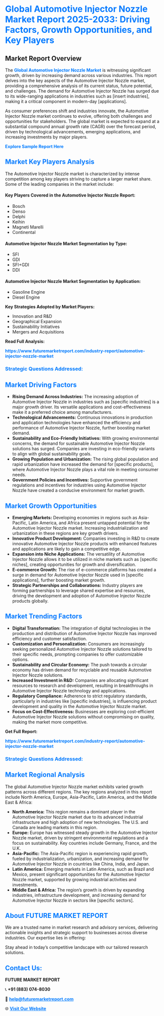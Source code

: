 <h1 style="color: #007BFF;">Global Automotive Injector Nozzle Market Report 2025-2033: Driving Factors, Growth Opportunities, and Key Players</h1>

<section id="overview">
<h2>Market Report Overview</h2>
<p>The <a href="https://www.futuremarketreport.com/industry-report/automotive-injector-nozzle-market" style="color: #007BFF; text-decoration: none;"><strong>Global Automotive Injector Nozzle Market</strong></a> is witnessing significant growth, driven by increasing demand across various industries. This report delves into the key aspects of the Automotive Injector Nozzle market, providing a comprehensive analysis of its current status, future potential, and challenges. The demand for Automotive Injector Nozzle has surged due to its wide-ranging applications in industries such as [insert industries], making it a critical component in modern-day [applications].</p>
<p>As consumer preferences shift and industries innovate, the Automotive Injector Nozzle market continues to evolve, offering both challenges and opportunities for stakeholders. The global market is expected to expand at a substantial compound annual growth rate (CAGR) over the forecast period, driven by technological advancements, emerging applications, and increasing investments by major players.</p>
</section>

<section id="overview">
<p><a href="https://www.futuremarketreport.com/request-sample/reportId=103449" style="color: #007BFF; text-decoration: none;"><strong>Explore Sample Report Here</strong></a></p>
</section>

<section id="key-players">
<h2 style="color: #007BFF;">Market Key Players Analysis</h2>
<p>The Automotive Injector Nozzle market is characterized by intense competition among key players striving to capture a larger market share. Some of the leading companies in the market include:</p>
<h4>Key Players Covered in the Automotive Injector Nozzle Report:</h4>
<ul><li>Bosch</li><li>Denso</li><li>Delphi</li><li>Keihin</li><li>Magneti Marelli</li><li>Continental</li></ul>
<h4>Automotive Injector Nozzle Market Segmentation by Type:</h4>
<ul><li>SFI</li><li>GDI</li><li>SFI+GDI</li><li>DDI</li></ul>

<h4>Automotive Injector Nozzle Market Segmentation by Application:</h4>
<ul><li>Gasoline Engine</li><li>Diesel Engine</li></ul>
<p><strong>Key Strategies Adopted by Market Players:</strong></p>
<ul>
<li>Innovation and R&D</li>
<li>Geographical Expansion</li>
<li>Sustainability Initiatives</li>
<li>Mergers and Acquisitions</li>
</ul>
</section>

<section>
<p><strong>Read Full Analysis: </strong></p><a href="https://www.futuremarketreport.com/industry-report/automotive-injector-nozzle-market" style="color: #007BFF; text-decoration: none;"><strong>https://www.futuremarketreport.com/industry-report/automotive-injector-nozzle-market</strong></a>
<h3 style="color: #007BFF;">Strategic Questions Addressed:</h3>
</section>

<section id="driving-factors">
<h2 style="color: #007BFF;">Market Driving Factors</h2>
<ul>
<li><strong>Rising Demand Across Industries:</strong> The increasing adoption of Automotive Injector Nozzle in industries such as [specific industries] is a major growth driver. Its versatile applications and cost-effectiveness make it a preferred choice among manufacturers.</li>
<li><strong>Technological Advancements:</strong> Continuous innovations in production and application technologies have enhanced the efficiency and performance of Automotive Injector Nozzle, further boosting market demand.</li>
<li><strong>Sustainability and Eco-Friendly Initiatives:</strong> With growing environmental concerns, the demand for sustainable Automotive Injector Nozzle solutions has surged. Companies are investing in eco-friendly variants to align with global sustainability goals.</li>
<li><strong>Growing Population and Urbanization:</strong> The rising global population and rapid urbanization have increased the demand for [specific products], where Automotive Injector Nozzle plays a vital role in meeting consumer needs.</li>
<li><strong>Government Policies and Incentives:</strong> Supportive government regulations and incentives for industries using Automotive Injector Nozzle have created a conducive environment for market growth.</li>
</ul>
</section>

<section id="growth-opportunities">
<h2 style="color: #007BFF;">Market Growth Opportunities</h2>
<ul>
<li><strong>Emerging Markets:</strong> Developing economies in regions such as Asia-Pacific, Latin America, and Africa present untapped potential for the Automotive Injector Nozzle market. Increasing industrialization and urbanization in these regions are key growth drivers.</li>
<li><strong>Innovative Product Development:</strong> Companies investing in R&D to create innovative Automotive Injector Nozzle products with enhanced features and applications are likely to gain a competitive edge.</li>
<li><strong>Expansion into Niche Applications:</strong> The versatility of Automotive Injector Nozzle allows it to be utilized in niche markets such as [specific niches], creating opportunities for growth and diversification.</li>
<li><strong>E-commerce Growth:</strong> The rise of e-commerce platforms has created a surge in demand for Automotive Injector Nozzle used in [specific applications], further boosting market growth.</li>
<li><strong>Strategic Partnerships and Collaborations:</strong> Industry players are forming partnerships to leverage shared expertise and resources, driving the development and adoption of Automotive Injector Nozzle products globally.</li>
</ul>
</section>

<section id="trending-factors">
<h2 style="color: #007BFF;">Market Trending Factors</h2>
<ul>
<li><strong>Digital Transformation:</strong> The integration of digital technologies in the production and distribution of Automotive Injector Nozzle has improved efficiency and customer satisfaction.</li>
<li><strong>Customization and Personalization:</strong> Consumers are increasingly seeking personalized Automotive Injector Nozzle solutions tailored to their specific needs, prompting companies to offer customizable options.</li>
<li><strong>Sustainability and Circular Economy:</strong> The push towards a circular economy has driven demand for recyclable and reusable Automotive Injector Nozzle solutions.</li>
<li><strong>Increased Investment in R&D:</strong> Companies are allocating significant resources to research and development, resulting in breakthroughs in Automotive Injector Nozzle technology and applications.</li>
<li><strong>Regulatory Compliance:</strong> Adherence to strict regulatory standards, particularly in industries like [specific industries], is influencing product development and quality in the Automotive Injector Nozzle market.</li>
<li><strong>Focus on Cost-Effectiveness:</strong> Businesses are exploring cost-efficient Automotive Injector Nozzle solutions without compromising on quality, making the market more competitive.</li>
</ul>
</section>

<section>
<p><strong>Get Full Report: </strong></p><a href="https://www.futuremarketreport.com/industry-report/automotive-injector-nozzle-market" style="color: #007BFF; text-decoration: none;"><strong>https://www.futuremarketreport.com/industry-report/automotive-injector-nozzle-market</strong></a>
<h3 style="color: #007BFF;">Strategic Questions Addressed:</h3>
</section>


<section id="regional-analysis">
<h2 style="color: #007BFF;">Market Regional Analysis</h2>
<p>The global Automotive Injector Nozzle market exhibits varied growth patterns across different regions. The key regions analyzed in this report include North America, Europe, Asia-Pacific, Latin America, and the Middle East & Africa:</p>
<ul>
<li><strong>North America:</strong> This region remains a dominant player in the Automotive Injector Nozzle market due to its advanced industrial infrastructure and high adoption of new technologies. The U.S. and Canada are leading markets in this region.</li>
<li><strong>Europe:</strong> Europe has witnessed steady growth in the Automotive Injector Nozzle market, driven by stringent environmental regulations and a focus on sustainability. Key countries include Germany, France, and the U.K.</li>
<li><strong>Asia-Pacific:</strong> The Asia-Pacific region is experiencing rapid growth, fueled by industrialization, urbanization, and increasing demand for Automotive Injector Nozzle in countries like China, India, and Japan.</li>
<li><strong>Latin America:</strong> Emerging markets in Latin America, such as Brazil and Mexico, present significant opportunities for the Automotive Injector Nozzle market, supported by growing industrial activities and investments.</li>
<li><strong>Middle East & Africa:</strong> The region’s growth is driven by expanding industries, infrastructure development, and increasing demand for Automotive Injector Nozzle in sectors like [specific sectors].</li>
</ul>
</section>

<footer>
<h2 style="color: #007BFF;">About FUTURE MARKET REPORT</h2>
<p>We are a trusted name in market research and advisory services, delivering actionable insights and strategic support to businesses across diverse industries. Our expertise lies in offering:</p>

<p>Stay ahead in today’s competitive landscape with our tailored research solutions.</p>

<h2 style="color: #007BFF;">Contact Us:</h2>
<p><strong>FUTURE MARKET REPORT</strong></p>
<p>📞 <strong>+91 (883) 074-8030</strong></p>
<p>📧 <strong><a href="mailto:help@futuremarketreport.com" style="color: #007BFF;">help@futuremarketreport.com</a></strong></p>
<p>🌐 <strong><a href="https://www.futuremarketreport.com/" style="color: #007BFF;">Visit Our Website</a></strong></p>
</footer>
